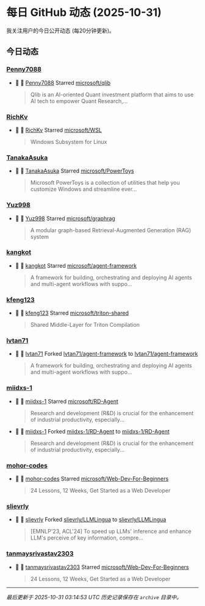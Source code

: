 # 每日 GitHub 动态 (2025-10-31)

我关注用户的今日公开动态 (每20分钟更新)。

## 今日动态

### [Penny7088](https://github.com/Penny7088)
- 🌟 👤 [Penny7088](https://github.com/Penny7088) Starred [microsoft/qlib](https://github.com/microsoft/qlib)
  > Qlib is an AI-oriented Quant investment platform that aims to use AI tech to empower Quant Research,...

### [RichKv](https://github.com/RichKv)
- 🌟 👤 [RichKv](https://github.com/RichKv) Starred [microsoft/WSL](https://github.com/microsoft/WSL)
  > Windows Subsystem for Linux

### [TanakaAsuka](https://github.com/TanakaAsuka)
- 🌟 👤 [TanakaAsuka](https://github.com/TanakaAsuka) Starred [microsoft/PowerToys](https://github.com/microsoft/PowerToys)
  > Microsoft PowerToys is a collection of utilities that help you customize Windows and streamline ever...

### [Yuz998](https://github.com/Yuz998)
- 🌟 👤 [Yuz998](https://github.com/Yuz998) Starred [microsoft/graphrag](https://github.com/microsoft/graphrag)
  > A modular graph-based Retrieval-Augmented Generation (RAG) system

### [kangkot](https://github.com/kangkot)
- 🌟 👤 [kangkot](https://github.com/kangkot) Starred [microsoft/agent-framework](https://github.com/microsoft/agent-framework)
  > A framework for building, orchestrating and deploying AI agents and multi-agent workflows with suppo...

### [kfeng123](https://github.com/kfeng123)
- 🌟 👤 [kfeng123](https://github.com/kfeng123) Starred [microsoft/triton-shared](https://github.com/microsoft/triton-shared)
  > Shared Middle-Layer for Triton Compilation

### [lvtan71](https://github.com/lvtan71)
- 🍴 👤 [lvtan71](https://github.com/lvtan71) Forked [lvtan71/agent-framework](https://github.com/lvtan71/agent-framework) to [lvtan71/agent-framework](https://github.com/lvtan71/agent-framework)
  > A framework for building, orchestrating and deploying AI agents and multi-agent workflows with suppo...

### [miidxs-1](https://github.com/miidxs-1)
- 🌟 👤 [miidxs-1](https://github.com/miidxs-1) Starred [microsoft/RD-Agent](https://github.com/microsoft/RD-Agent)
  > Research and development (R&D) is crucial for the enhancement of industrial productivity, especially...
- 🍴 👤 [miidxs-1](https://github.com/miidxs-1) Forked [miidxs-1/RD-Agent](https://github.com/miidxs-1/RD-Agent) to [miidxs-1/RD-Agent](https://github.com/miidxs-1/RD-Agent)
  > Research and development (R&D) is crucial for the enhancement of industrial productivity, especially...

### [mohor-codes](https://github.com/mohor-codes)
- 🌟 👤 [mohor-codes](https://github.com/mohor-codes) Starred [microsoft/Web-Dev-For-Beginners](https://github.com/microsoft/Web-Dev-For-Beginners)
  > 24 Lessons, 12 Weeks, Get Started as a Web Developer

### [slievrly](https://github.com/slievrly)
- 🍴 👤 [slievrly](https://github.com/slievrly) Forked [slievrly/LLMLingua](https://github.com/slievrly/LLMLingua) to [slievrly/LLMLingua](https://github.com/slievrly/LLMLingua)
  > [EMNLP'23, ACL'24] To speed up LLMs' inference and enhance LLM's perceive of key information, compre...

### [tanmaysrivastav2303](https://github.com/tanmaysrivastav2303)
- 🌟 👤 [tanmaysrivastav2303](https://github.com/tanmaysrivastav2303) Starred [microsoft/Web-Dev-For-Beginners](https://github.com/microsoft/Web-Dev-For-Beginners)
  > 24 Lessons, 12 Weeks, Get Started as a Web Developer


---
*最后更新于 2025-10-31 03:14:53 UTC*
*历史记录保存在 `archive` 目录中。*
